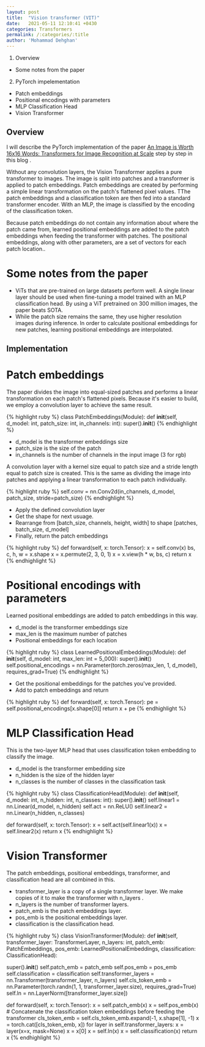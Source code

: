 ```yaml
---
layout: post
title:  "Vision transformer (VIT)"
date:   2021-05-11 12:10:41 +0430
categories: Transformers
permalink: /:categories/:title
author: 'Mohammad Dehghan'
---
```

1. Overview
  * Some notes from the paper
2. PyTorch impelementation
  * Patch embeddings
  * Positional encodings with parameters
  * MLP Classification Head
  * Vision Transformer


## Overview

I will describe the PyTorch implementation of the paper [An Image is Worth 16x16 Words: Transformers for Image Recognition at Scale](https://arxiv.org/pdf/2010.11929.pdf) step by step in this blog .

Without any convolution layers, the Vision Transformer applies a pure transformer to images. The image is split into patches and a transformer is applied to patch embeddings. Patch embeddings are created by performing a simple linear transformation on the patch's flattened pixel values. TThe patch embeddings and a classification token are then fed into a standard transformer encoder. With an MLP, the image is classified by the encoding of the classification token.

Because patch embeddings do not contain any information about where the patch came from, learned positional embeddings are added to the patch embeddings when feeding the transformer with patches. The positional embeddings, along with other parameters, are a set of vectors for each patch location..

# Some notes from the paper
* ViTs that are pre-trained on large datasets perform well. A single linear layer should be used when fine-tuning a model trained with an MLP classification head. By using a ViT pretrained on 300 million images, the paper beats SOTA. 
* While the patch size remains the same, they use higher resolution images during inference. In order to calculate positional embeddings for new patches, learning positional embeddings are interpolated.

## Implementation
# Patch embeddings
The paper divides the image into equal-sized patches and performs a linear transformation on each patch's flattened pixels.
Because it's easier to build, we employ a convolution layer to achieve the same result.

{% highlight ruby %}
class PatchEmbeddings(Module):
  def __init__(self, d_model: int, patch_size: int, in_channels: int):
   super().__init__()
{% endhighlight %}

* d_model is the transformer embeddings size
* patch_size is the size of the patch
* in_channels is the number of channels in the input image (3 for rgb)

A convolution layer with a kernel size equal to patch size and a stride length equal to patch size is created. This is the same as dividing the image into patches and applying a linear transformation to each patch individually.

{% highlight ruby %}
  self.conv = nn.Conv2d(in_channels, d_model, patch_size, stride=patch_size)
{% endhighlight %}

* Apply the defined convolution layer
* Get the shape for next usuage.
* Rearrange from [batch_size, channels, height, width] to shape [patches, batch_size, d_model]
* Finally, return the patch embeddings

{% highlight ruby %}
  def forward(self, x: torch.Tensor):
    x = self.conv(x)
    bs, c, h, w = x.shape
    x = x.permute(2, 3, 0, 1)
    x = x.view(h * w, bs, c)
    return x
{% endhighlight %}


# Positional encodings with parameters

Learned positional embeddings are added to patch embeddings in this way.

* d_model is the transformer embeddings size
* max_len is the maximum number of patches
* Positional embeddings for each location

{% highlight ruby %}
class LearnedPositionalEmbeddings(Module):
  def __init__(self, d_model: int, max_len: int = 5_000):
    super().__init__()
    self.positional_encodings = nn.Parameter(torch.zeros(max_len, 1, d_model), requires_grad=True)
{% endhighlight %}

* Get the positional embeddings for the patches you've provided.
* Add to patch embeddings and return

{% highlight ruby %}
  def forward(self, x: torch.Tensor):
    pe = self.positional_encodings[x.shape[0]]
    return x + pe
{% endhighlight %}


# MLP Classification Head
This is the two-layer MLP head that uses classification token embedding to classify the image.

* d_model is the transformer embedding size
* n_hidden is the size of the hidden layer
* n_classes is the number of classes in the classification task

{% highlight ruby %}
class ClassificationHead(Module):
  def __init__(self, d_model: int, n_hidden: int, n_classes: int):
  super().__init__()
  self.linear1 = nn.Linear(d_model, n_hidden)
  self.act = nn.ReLU()
  self.linear2 = nn.Linear(n_hidden, n_classes)

  def forward(self, x: torch.Tensor):
    x = self.act(self.linear1(x))
    x = self.linear2(x)
    return x
{% endhighlight %}


# Vision Transformer

The patch embeddings, positional embeddings, transformer, and classification head are all combined in this.

* transformer_layer is a copy of a single transformer layer. We make copies of it to make the transformer with n_layers .
* n_layers is the number of transformer layers.
* patch_emb is the patch embeddings layer.
* pos_emb is the positional embeddings layer.
* classification is the classification head.

{% highlight ruby %}
class VisionTransformer(Module):
def __init__(self, transformer_layer: TransformerLayer, n_layers: int,
               patch_emb: PatchEmbeddings, pos_emb: LearnedPositionalEmbeddings,
                classification: ClassificationHead):

  super().__init__()
  self.patch_emb = patch_emb
  self.pos_emb = pos_emb
  self.classification = classification
  self.transformer_layers = nn.Transformer(transformer_layer, n_layers)
  self.cls_token_emb = nn.Parameter(torch.randn(1, 1, transformer_layer.size), requires_grad=True)
  self.ln = nn.LayerNorm([transformer_layer.size])

  def forward(self, x: torch.Tensor):
    x = self.patch_emb(x)
    x = self.pos_emb(x)
    # Concatenate the classification token embeddings before feeding the transformer
    cls_token_emb = self.cls_token_emb.expand(-1, x.shape[1], -1)
    x = torch.cat([cls_token_emb, x])
    for layer in self.transformer_layers:
      x = layer(x=x, mask=None)
    x = x[0]
    x = self.ln(x)
    x = self.classification(x)
    return x
{% endhighlight %}
